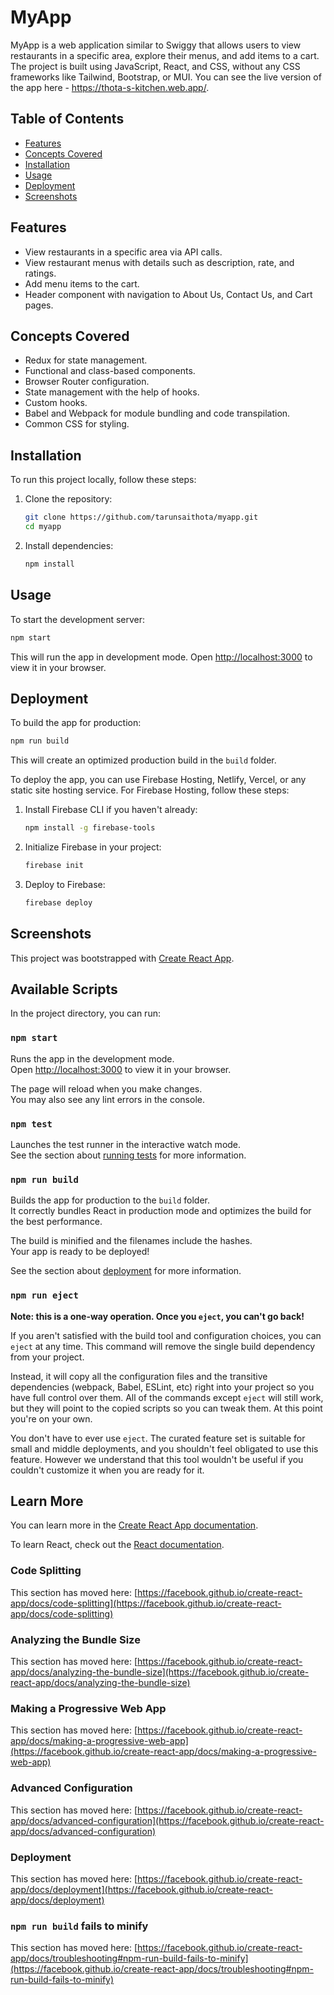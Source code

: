 # MyApp

MyApp is a web application similar to Swiggy that allows users to view restaurants in a specific area, explore their menus, and add items to a cart. The project is built using JavaScript, React, and CSS, without any CSS frameworks like Tailwind, Bootstrap, or MUI.
You can see the live version of the app here - https://thota-s-kitchen.web.app/.

## Table of Contents
- [Features](#features)
- [Concepts Covered](#concepts-covered)
- [Installation](#installation)
- [Usage](#usage)
- [Deployment](#deployment)
- [Screenshots](#screenshots)

## Features
- View restaurants in a specific area via API calls.
- View restaurant menus with details such as description, rate, and ratings.
- Add menu items to the cart.
- Header component with navigation to About Us, Contact Us, and Cart pages.

## Concepts Covered
- Redux for state management.
- Functional and class-based components.
- Browser Router configuration.
- State management with the help of hooks.
- Custom hooks.
- Babel and Webpack for module bundling and code transpilation.
- Common CSS for styling.

## Installation
To run this project locally, follow these steps:

1. Clone the repository:
    ```sh
    git clone https://github.com/tarunsaithota/myapp.git
    cd myapp
    ```

2. Install dependencies:
    ```sh
    npm install
    ```

## Usage
To start the development server:
```sh
npm start
```
This will run the app in development mode. Open [http://localhost:3000](http://localhost:3000) to view it in your browser.

## Deployment
To build the app for production:
```sh
npm run build
```
This will create an optimized production build in the `build` folder.

To deploy the app, you can use Firebase Hosting, Netlify, Vercel, or any static site hosting service. For Firebase Hosting, follow these steps:

1. Install Firebase CLI if you haven't already:
    ```sh
    npm install -g firebase-tools
    ```

2. Initialize Firebase in your project:
    ```sh
    firebase init
    ```

3. Deploy to Firebase:
    ```sh
    firebase deploy
    ```

## Screenshots


This project was bootstrapped with [Create React App](https://github.com/facebook/create-react-app).

## Available Scripts

In the project directory, you can run:

### `npm start`

Runs the app in the development mode.\
Open [http://localhost:3000](http://localhost:3000) to view it in your browser.

The page will reload when you make changes.\
You may also see any lint errors in the console.

### `npm test`

Launches the test runner in the interactive watch mode.\
See the section about [running tests](https://facebook.github.io/create-react-app/docs/running-tests) for more information.

### `npm run build`

Builds the app for production to the `build` folder.\
It correctly bundles React in production mode and optimizes the build for the best performance.

The build is minified and the filenames include the hashes.\
Your app is ready to be deployed!

See the section about [deployment](https://facebook.github.io/create-react-app/docs/deployment) for more information.

### `npm run eject`

**Note: this is a one-way operation. Once you `eject`, you can't go back!**

If you aren't satisfied with the build tool and configuration choices, you can `eject` at any time. This command will remove the single build dependency from your project.

Instead, it will copy all the configuration files and the transitive dependencies (webpack, Babel, ESLint, etc) right into your project so you have full control over them. All of the commands except `eject` will still work, but they will point to the copied scripts so you can tweak them. At this point you're on your own.

You don't have to ever use `eject`. The curated feature set is suitable for small and middle deployments, and you shouldn't feel obligated to use this feature. However we understand that this tool wouldn't be useful if you couldn't customize it when you are ready for it.

## Learn More

You can learn more in the [Create React App documentation](https://facebook.github.io/create-react-app/docs/getting-started).

To learn React, check out the [React documentation](https://reactjs.org/).

### Code Splitting

This section has moved here: [https://facebook.github.io/create-react-app/docs/code-splitting](https://facebook.github.io/create-react-app/docs/code-splitting)

### Analyzing the Bundle Size

This section has moved here: [https://facebook.github.io/create-react-app/docs/analyzing-the-bundle-size](https://facebook.github.io/create-react-app/docs/analyzing-the-bundle-size)

### Making a Progressive Web App

This section has moved here: [https://facebook.github.io/create-react-app/docs/making-a-progressive-web-app](https://facebook.github.io/create-react-app/docs/making-a-progressive-web-app)

### Advanced Configuration

This section has moved here: [https://facebook.github.io/create-react-app/docs/advanced-configuration](https://facebook.github.io/create-react-app/docs/advanced-configuration)

### Deployment

This section has moved here: [https://facebook.github.io/create-react-app/docs/deployment](https://facebook.github.io/create-react-app/docs/deployment)

### `npm run build` fails to minify

This section has moved here: [https://facebook.github.io/create-react-app/docs/troubleshooting#npm-run-build-fails-to-minify](https://facebook.github.io/create-react-app/docs/troubleshooting#npm-run-build-fails-to-minify)
